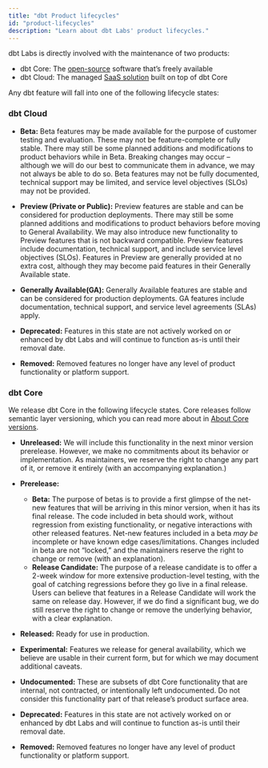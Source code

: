 ```yaml
---
title: "dbt Product lifecycles"
id: "product-lifecycles"
description: "Learn about dbt Labs' product lifecycles."
---
```


dbt Labs is directly involved with the maintenance of two products: 

- dbt Core: The [open-source](https://github.com/dbt-labs/dbt-core) software that’s freely available 
- dbt Cloud: The managed [SaaS solution](https://www.getdbt.com/signup) built on top of dbt Core

Any dbt feature will fall into one of the following lifecycle states:


### dbt Cloud

- **Beta:** Beta features may be made available for the purpose of customer testing and evaluation. These may not be feature-complete or fully stable. There may still be some planned additions and modifications to product behaviors while in Beta. Breaking changes may occur – although we will do our best to communicate them in advance, we may not always be able to do so. Beta features may not be fully documented, technical support may be limited, and service level objectives (SLOs) may not be provided.

- **Preview (Private or Public):**  Preview features are stable and can be considered for production deployments. There may still be some planned additions and modifications to product behaviors before moving to General Availability. We may also introduce new functionality to Preview features that is not backward compatible. Preview features include documentation, technical support, and include service level objectives (SLOs). Features in Preview are generally provided at no extra cost, although they may become paid features in their Generally Available state.

- **Generally Available(GA):** Generally Available features are stable and can be considered for production deployments. GA features include documentation, technical support, and service level agreements (SLAs) apply.

- **Deprecated:** Features in this state are not actively worked on or enhanced by dbt Labs and will continue to function as-is until their removal date. 

- **Removed:** Removed features no longer have any level of product functionality or platform support.

### dbt Core

We release dbt Core in the following lifecycle states. Core releases follow semantic layer versioning, which you  can read more about in [About Core versions](/docs/dbt-versions/core).
- **Unreleased:** We will include this functionality in the next minor version prerelease. However, we make no commitments about its behavior or implementation. As maintainers, we reserve the right to change any part of it, or remove it entirely (with an accompanying explanation.)

- **Prerelease:**
    * **Beta:** The purpose of betas is to provide a first glimpse of the net-new features that will be arriving in this minor version, when it has its
    final release. The code included in beta should work, without regression from existing functionality, or negative interactions with other released
    features. Net-new features included in a beta _may be_ incomplete or have known edge cases/limitations. Changes included in beta are not “locked,”
    and the maintainers reserve the right to change or remove (with an explanation).
    * **Release Candidate:** The purpose of a release candidate is to offer a 2-week window for more extensive production-level testing, with the goal of
    catching regressions before they go live in a final release. Users can believe that features in a Release Candidate will work the same on release day.
    However, if we do find a significant bug, we do still reserve the right to change or remove the underlying behavior, with a clear explanation. 
 - **Released:** Ready for use in production.
 - **Experimental:** Features we release for general availability, which we believe are usable in their current form, but for which we may document
    additional caveats. 
 - **Undocumented:** These are subsets of dbt Core functionality that are internal, not contracted, or intentionally left undocumented. Do not consider
    this functionality part of that release’s product surface area.
 - **Deprecated:** Features in this state are not actively worked on or enhanced by dbt Labs and will continue to function as-is until their removal date. 
 - **Removed:** Removed features no longer have any level of product functionality or platform support.



